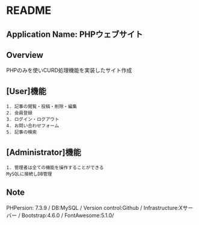 # README

## Application Name: PHPウェブサイト


## Overview
PHPのみを使いCURD処理機能を実装したサイト作成
　

## [User]機能
```
1. 記事の閲覧・投稿・削除・編集
2. 会員登録
3. ログイン・ログアウト
4. お問い合わせフォーム
5. 記事の検索
```



## [Administrator]機能
```
1. 管理者は全ての機能を操作することができる
MySQLに接続しDB管理
```


## Note
PHPersion: 7.3.9 /
DB:MySQL /
Version control:Github /
Infrastructure:Xサーバー /
Bootstrap:4.6.0 /
FontAwesome:5.1.0/
